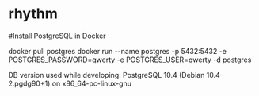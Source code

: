 # rhythm

#Install PostgreSQL in Docker

docker pull postgres
docker run --name postgres -p 5432:5432  -e POSTGRES_PASSWORD=qwerty -e POSTGRES_USER=qwerty -d postgres

DB version used while developing:
PostgreSQL 10.4 (Debian 10.4-2.pgdg90+1) on x86_64-pc-linux-gnu
